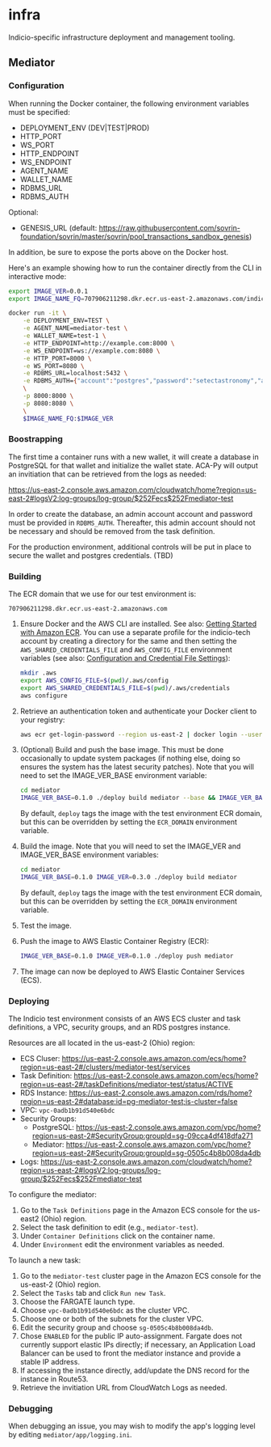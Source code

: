 
# infra

Indicio-specific infrastructure deployment and management tooling.

## Mediator

### Configuration

When running the Docker container, the following environment variables must be specified:

- DEPLOYMENT_ENV (DEV|TEST|PROD)
- HTTP_PORT
- WS_PORT
- HTTP_ENDPOINT
- WS_ENDPOINT
- AGENT_NAME
- WALLET_NAME
- RDBMS_URL
- RDBMS_AUTH

Optional:

- GENESIS_URL (default: https://raw.githubusercontent.com/sovrin-foundation/sovrin/master/sovrin/pool_transactions_sandbox_genesis)

In addition, be sure to expose the ports above on the Docker host.

Here's an example showing how to run the container directly from the CLI in interactive mode:

```sh
export IMAGE_VER=0.0.1
export IMAGE_NAME_FQ=707906211298.dkr.ecr.us-east-2.amazonaws.com/indicio-tech/aries-mediator

docker run -it \
    -e DEPLOYMENT_ENV=TEST \
    -e AGENT_NAME=mediator-test \
    -e WALLET_NAME=test-1 \
    -e HTTP_ENDPOINT=http://example.com:8000 \
    -e WS_ENDPOINT=ws://example.com:8080 \
    -e HTTP_PORT=8000 \
    -e WS_PORT=8080 \
    -e RDBMS_URL=localhost:5432 \
    -e RDBMS_AUTH={"account":"postgres","password":"setectastronomy","admin_account":"postgres","admin_password":"setectastronomy"} \
    \
    -p 8000:8000 \
    -p 8080:8080 \
    \
    $IMAGE_NAME_FQ:$IMAGE_VER
```

### Boostrapping

The first time a container runs with a new wallet, it will create a database in PostgreSQL for that wallet and initialize the wallet state. ACA-Py will output an invitiation that can be retrieved from the logs as needed:

https://us-east-2.console.aws.amazon.com/cloudwatch/home?region=us-east-2#logsV2:log-groups/log-group/$252Fecs$252Fmediator-test

In order to create the database, an admin account account and password must be provided in `RDBMS_AUTH`. Thereafter, this admin account should not be necessary and should be removed from the task definition.

For the production environment, additional controls will be put in place to secure the wallet and postgres credentials. (TBD)

### Building

The ECR domain that we use for our test environment is:

`707906211298.dkr.ecr.us-east-2.amazonaws.com`

1. Ensure Docker and the AWS CLI are installed. See also: [Getting Started with Amazon ECR](http://docs.aws.amazon.com/AmazonECR/latest/userguide/getting-started-cli.html). You can use
a separate profile for the indicio-tech account by creating a directory for the same and
then setting the `AWS_SHARED_CREDENTIALS_FILE` and `AWS_CONFIG_FILE` environment variables (see
also: [Configuration and Credential File Settings](https://docs.aws.amazon.com/cli/latest/userguide/cli-configure-files.html)):

    ```sh
    mkdir .aws
    export AWS_CONFIG_FILE=$(pwd)/.aws/config
    export AWS_SHARED_CREDENTIALS_FILE=$(pwd)/.aws/credentials
    aws configure
    ```

2. Retrieve an authentication token and authenticate your Docker client to your registry:

    ```sh
    aws ecr get-login-password --region us-east-2 | docker login --username AWS --password-stdin 707906211298.dkr.ecr.us-east-2.amazonaws.com
    ```

3. (Optional) Build and push the base image. This must be done occasionally to update system packages (if nothing else, doing so ensures the system has the latest security patches). Note that you will need to set the IMAGE_VER_BASE environment variable:

    ```sh
    cd mediator
    IMAGE_VER_BASE=0.1.0 ./deploy build mediator --base && IMAGE_VER_BASE=0.1.0 ./deploy push mediator --base
    ```

   By default, `deploy` tags the image with the test environment ECR domain, but this can be overridden by setting the `ECR_DOMAIN` environment variable.

3. Build the image. Note that you will need to set the IMAGE_VER and IMAGE_VER_BASE environment variables:

    ```sh
    cd mediator
    IMAGE_VER_BASE=0.1.0 IMAGE_VER=0.3.0 ./deploy build mediator
    ```

   By default, `deploy` tags the image with the test environment ECR domain, but this can be overridden by setting the `ECR_DOMAIN` environment variable.

4. Test the image.

5. Push the image to AWS Elastic Container Registry (ECR):

    ```sh
    IMAGE_VER_BASE=0.1.0 IMAGE_VER=0.1.0 ./deploy push mediator
    ```

6. The image can now be deployed to AWS Elastic Container Services (ECS).

### Deploying

The Indicio test environment consists of an AWS ECS cluster and task definitions, a VPC, security groups, and an RDS postgres instance.

Resources are all located in the us-east-2 (Ohio) region:

* ECS Cluser: https://us-east-2.console.aws.amazon.com/ecs/home?region=us-east-2#/clusters/mediator-test/services
* Task Definition: https://us-east-2.console.aws.amazon.com/ecs/home?region=us-east-2#/taskDefinitions/mediator-test/status/ACTIVE
* RDS Instance: https://us-east-2.console.aws.amazon.com/rds/home?region=us-east-2#database:id=pg-mediator-test;is-cluster=false
* VPC: `vpc-0adb1b91d540e6bdc`
* Security Groups:
    * PostgreSQL: https://us-east-2.console.aws.amazon.com/vpc/home?region=us-east-2#SecurityGroup:groupId=sg-09cca4df418dfa271
    * Mediator: https://us-east-2.console.aws.amazon.com/vpc/home?region=us-east-2#SecurityGroup:groupId=sg-0505c4b8b008da4db
* Logs: https://us-east-2.console.aws.amazon.com/cloudwatch/home?region=us-east-2#logsV2:log-groups/log-group/$252Fecs$252Fmediator-test

To configure the mediator:

1. Go to the `Task Definitions` page in the Amazon ECS console for the us-east2 (Ohio) region.
2. Select the task definition to edit (e.g., `mediator-test`).
3. Under `Container Definitions` click on the container name.
4. Under `Environment` edit the environment variables as needed.

To launch a new task:

1. Go to the `mediator-test` cluster page in the Amazon ECS console for the us-east-2 (Ohio) region.
2. Select the `Tasks` tab and click `Run new Task`.
3. Choose the FARGATE launch type.
4. Choose `vpc-0adb1b91d540e6bdc` as the cluster VPC.
5. Choose one or both of the subnets for the cluster VPC.
6. Edit the security group and choose `sg-0505c4b8b008da4db`.
7. Chose `ENABLED` for the public IP auto-assignment. Fargate does not currently support elastic IPs directly; if necessary, an Application Load Balancer can be used to front the mediator instance and provide a stable IP address.
8. If accessing the instance directly, add/update the DNS record for the instance in Route53.
9. Retrieve the invitiation URL from CloudWatch Logs as needed.

### Debugging

When debugging an issue, you may wish to modify the app's logging level by editing `mediator/app/logging.ini`.
